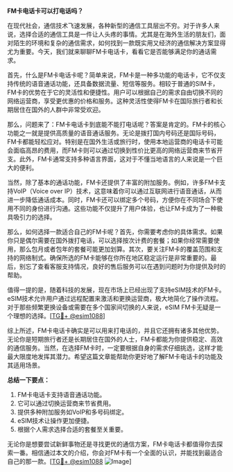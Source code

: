 **FM卡电话卡可以打电话吗？**

在现代社会，通信技术飞速发展，各种新型的通信工具层出不穷。对于许多人来说，选择合适的通信工具是一件让人头疼的事情。尤其是在海外生活的朋友们，面对陌生的环境和复杂的通信需求，如何找到一款既实用又经济的通信解决方案显得尤为重要。今天，我们就来聊聊FM卡电话卡，看看它是否能够满足你的通话需求。

首先，什么是FM卡电话卡呢？简单来说，FM卡是一种多功能的电话卡，它不仅支持传统的语音通话功能，还具备数据流量、短信等服务。相较于普通的SIM卡，FM卡的优势在于它的灵活性和便捷性。用户可以根据自己的需求自由切换不同的网络运营商，享受更优惠的价格和服务。这种灵活性使得FM卡在国际旅行者和长期居住在国外的人群中非常受欢迎。

那么，问题来了：FM卡电话卡到底能不能打电话呢？答案是肯定的。FM卡的核心功能之一就是提供高质量的语音通话服务。无论是拨打国内号码还是国际号码，FM卡都能轻松应对。特别是在国外生活或旅行时，使用本地运营商的电话卡可能会面临高昂的费用，而FM卡则可以通过切换到性价比更高的网络运营商来节省开支。此外，FM卡通常支持多种语言界面，这对于不懂当地语言的人来说是一个巨大的便利。

当然，除了基本的通话功能，FM卡还提供了丰富的附加服务。例如，许多FM卡支持VoIP（Voice over IP）技术，这意味着你可以通过互联网进行语音通话，从而进一步降低通话成本。同时，FM卡还可以绑定多个号码，方便你在不同场合下使用不同的身份进行沟通。这些功能不仅提升了用户体验，也让FM卡成为了一种极具吸引力的选择。

那么，如何选择一款适合自己的FM卡呢？首先，你需要考虑你的具体需求。如果你只是偶尔需要在国外拨打电话，可以选择按次计费的套餐；如果你经常需要使用，那么包月或者包年的套餐可能更加划算。其次，要关注FM卡的覆盖范围和支持的网络制式。确保所选的FM卡能够在你所在地区稳定运行是非常重要的。最后，别忘了查看客服支持情况，良好的售后服务可以在遇到问题时为你提供及时的帮助。

值得一提的是，随着科技的发展，现在市场上已经出现了支持eSIM技术的FM卡。eSIM技术允许用户通过远程配置来激活和更换运营商，极大地简化了操作流程。对于那些频繁更换设备或需要在多个国家间切换的人来说，eSIM FM卡无疑是一个理想的选择。[[TG💪+ @esim1088](https://t.me/s/esim1088)]

综上所述，FM卡电话卡确实是可以用来打电话的，并且它还拥有诸多其他优势。无论你是短期旅行者还是长期居住在国外的人士，FM卡都能为你提供稳定、高效的通信服务。当然，在选择FM卡时，一定要根据自身的需求仔细挑选，这样才能最大限度地发挥其潜力。希望这篇文章能帮助你更好地了解FM卡电话卡的功能及其适用场景。

**总结一下要点：**
1. FM卡电话卡支持语音通话功能。
2. 它可以通过切换运营商来节省费用。
3. 提供多种附加服务如VoIP和多号码绑定。
4. eSIM技术让操作更加便捷。
5. 根据个人需求选择合适的套餐至关重要。

无论你是想要尝试新鲜事物还是寻找更优的通信方案，FM卡电话卡都值得你去探索一番。相信通过本文的介绍，你会对FM卡有一个全面的认识，并能找到最适合自己的那一款。[[TG💪+ @esim1088](https://t.me/s/esim1088) ![Image](https://i.postimg.cc/4NQfJmqS/Snipaste-2025-05-13-00-14-12.png)]
